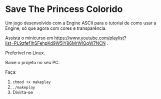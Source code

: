 # Save The Princess Colorido
Um jogo desenvolvido com a Engine ASCII para o tutorial de como usar a Engine, só que agora com cores e transparência.

Assista o minicurso em https://www.youtube.com/playlist?list=PL9zfef1hSFehpKd9W5iY86MrWlQqW7NCN .

Preferível no Linux.

Baixe o projeto no seu PC.

Faça:
1) `chmod +x makeplay`
2) `./makeplay`
3) Divirta-se

